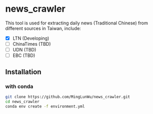 # news_crawler

This tool is used for extracting daily news (Traditional Chinese) from different sources in Taiwan, include:
- [x] LTN (Developing)
- [ ] ChinaTimes (TBD)
- [ ] UDN (TBD)
- [ ] EBC (TBD)

## Installation
### with conda 
```bash
git clone https://github.com/MingLunWu/news_crawler.git
cd news_crawler
conda env create -f environment.yml
```
